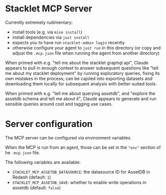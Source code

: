 # Stacklet MCP Server

Currently extremely rudimentary:
* install tools (e.g. via `mise install`)
* install dependencies via `just install`
* expects you to have run `stacklet-admin login` recently
* otherwise configure your agent to `just run` in this directory (or copy and adjust the `.mcp.json` file when running the agent from another directory)

When primed with e.g. "tell me about the stacklet graphql api", Claude appears to pull in enough context to answer subsequent questions like "tell me about my stacklet deployment" by running exploratory queries, fixing its own mistakes in the process; can be cajoled into exporting datasets and downloading them locally for subsequent analysis with better-suited tools.

When primed with e.g. "tell me about querying assetdb", and "explore the assetdb schema and tell me about it", Claude appears to generate and run sensible queries around cost and tagging use cases.


# Server configuration

The MCP server can be configured via environment variables.

When the MCP is run from an agent, those can be set in the `"env"` section of
he `.mcp.json` file.

The following variables are available:

- `STACKLET_MCP_ASSETDB_DATASOURCE`: the datasource ID for AssetDB in Redash (default: `1`)
- `STACKLET_MCP_ASSETDB_SAVE`: whether to enable write operations in assetdb (default: `false`)
